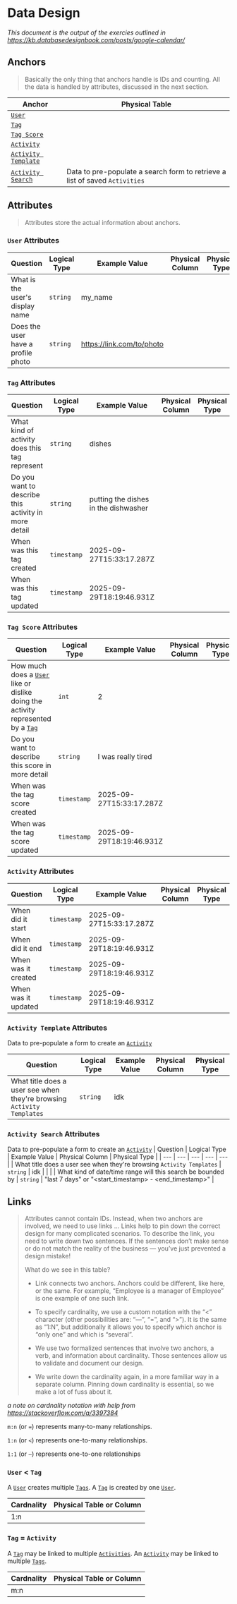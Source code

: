 # Data Design
_This document is the output of the exercies outlined in https://kb.databasedesignbook.com/posts/google-calendar/_


## Anchors
> Basically the only thing that anchors handle is IDs and counting. All the data is handled by attributes, discussed in the next section.

| Anchor                                | Physical Table  |
| ---                                   | ---             |
| [`User`](#user-attributes)            |                 
| [`Tag`](#tag-attributes)              |
| [`Tag Score`](#tag-score-attributes)  |             
| [`Activity`](#activity-attributes)    |
| [`Activity Template`](#activity-template-attributes) |                          |
| [`Activity Search`]()   | Data to pre-populate a search form to retrieve a list of saved `Activities` |

## Attributes
> Attributes store the actual information about anchors.

### `User` Attributes
| Question                            | Logical Type  | Example Value               | Physical Column | Physical Type |
| ---                                 | ---           | ---                         | ---             | ---           |
| What is the user's display name     | `string`      | my_name                     |                 |               |
| Does the user have a profile photo  | `string`      | https://link.com/to/photo   |                 |               |

### `Tag` Attributes
| Question                                              | Logical Type  | Example Value                          | Physical Column | Physical Type |
| ---                                                   | ---           | ---                                    | ---             | ---           |
| What kind of activity does this tag represent         | `string`      | dishes                                 |                 |               |
| Do you want to describe this activity in more detail  | `string`      | putting the dishes in the dishwasher   |                 |               |
| When was this tag created                             | `timestamp`   | 2025-09-27T15:33:17.287Z               |                 |               |
| When was this tag updated                             | `timestamp`   | 2025-09-29T18:19:46.931Z               |                 |               |

### `Tag Score` Attributes
| Question                                                                                                                | Logical Type  | Example Value             | Physical Column | Physical Type |
| ---                                                                                                                     | ---           | ---                       | ---             | ---           |
| How much does a [`User`](#user-attributes) like or dislike doing the activity represented by a [`Tag`](#tag-attributes) | `int`         | 2                         |                 |               |
| Do you want to describe this score in more detail                                                                       | `string`      | I was really tired        |                 |               |
| When was the tag score created                                                                                          | `timestamp`   | 2025-09-27T15:33:17.287Z  |                 |               |
| When was the tag score updated                                                                                          | `timestamp`   | 2025-09-29T18:19:46.931Z  |                 |               |


### `Activity` Attributes
| Question             | Logical Type  | Example Value             | Physical Column  | Physical Type |
| ---                  | ---           | ---                       | ---              | ---           |
| When did it start    | `timestamp`   | 2025-09-27T15:33:17.287Z  |
| When did it end      | `timestamp`   | 2025-09-29T18:19:46.931Z  |  
| When was it created  | `timestamp`   | 2025-09-29T18:19:46.931Z  |  
| When was it updated  | `timestamp`   | 2025-09-29T18:19:46.931Z  |  


### `Activity Template` Attributes
Data to pre-populate a form to create an [`Activity`](#activity-attributes)

| Question                                                               | Logical Type  | Example Value             | Physical Column  | Physical Type  |
| ---                                                                    | ---           | ---                       | ---              | ---            |
| What title does a user see when they're browsing `Activity Templates`  | `string`      | idk                       |                  |                |

### `Activity Search` Attributes
Data to pre-populate a form to create an [`Activity`](#activity-attributes)
| Question                                                               | Logical Type  | Example Value                                            | Physical Column  | Physical Type  |
| ---                                                                    | ---           | ---                                                      | ---              | ---            |
| What title does a user see when they're browsing `Activity Templates`  | `string`      | idk                                                      |                  |                |
| What kind of date/time range will this search be bounded by            | `string`      | "last 7 days" or "<start_timestamp> - <end_timestamp>"   |


## Links
> Attributes cannot contain IDs. Instead, when two anchors are involved, we need to use links
> ...
> Links help to pin down the correct design for many complicated scenarios.  To describe the link, you need to write down two sentences.  If the sentences don’t make sense or do not match the reality of the business — you’ve just prevented a design mistake!
>
> What do we see in this table?
>
> - Link connects two anchors.  Anchors could be different, like here, or the same. For example, “Employee is a manager of Employee” is one example of one such link.
>
> - To specify cardinality, we use a custom notation with the “<” character (other possibilities are: “—”, “=”, and “>”).  It is the same as “1:N”, but additionally it allows you to specify which anchor is “only one” and which is “several”.
>
> - We use two formalized sentences that involve two anchors, a verb, and information about cardinality.  Those sentences allow us to validate and document our design.
> 
> - We write down the cardinality again, in a more familiar way in a separate column.  Pinning down cardinality is essential, so we make a lot of fuss about it.

_a note on cardnality notation with help from https://stackoverflow.com/a/3397384_

`m:n` (or `=`) represents many-to-many relationships.

`1:n` (or `<`) represents one-to-many relationships.

`1:1` (or `–`) represents one-to-one relationships

### `User` < `Tag` 
A [`User`](#user-attributes) creates multiple [`Tags`](#tag-attributes).
A [`Tag`](#tag-attributes) is created by one [`User`](#user-attributes).

| Cardnality  | Physical Table or Column  |
| ---         | ---                       |
| 1:n         |                           |

### `Tag` = `Activity`
A [`Tag`](#tag-attributes) may be linked to multiple [`Activities`](#activity-attributes).
An [`Activity`](#activity-attributes) may be linked to multiple [`Tags`](#tag-attributes).

| Cardnality  | Physical Table or Column  |
| ---         | ---                       |
| m:n         |                           |